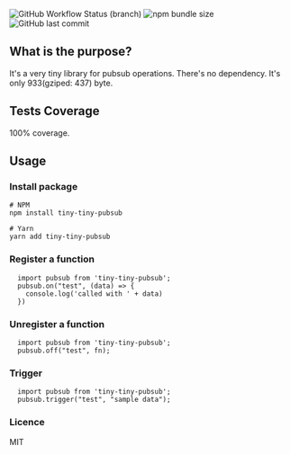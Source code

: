 ![GitHub Workflow Status (branch)](https://img.shields.io/github/workflow/status/ivanfuzuli/tiny-tiny-pubsub/Release/main)
![npm bundle size](https://img.shields.io/bundlephobia/min/tiny-tiny-pubsub)
![GitHub last commit](https://img.shields.io/github/last-commit/ivanfuzuli/tiny-tiny-pubsub)

## What is the purpose?

It's a very tiny library for pubsub operations. There's no dependency. It's only 933(gziped: 437) byte.

## Tests Coverage

100% coverage.

## Usage

### Install package

```
# NPM
npm install tiny-tiny-pubsub

# Yarn
yarn add tiny-tiny-pubsub
```

### Register a function

```
  import pubsub from 'tiny-tiny-pubsub';
  pubsub.on("test", (data) => {
    console.log('called with ' + data)
  })
```

### Unregister a function

```
  import pubsub from 'tiny-tiny-pubsub';
  pubsub.off("test", fn);
```

### Trigger

```
  import pubsub from 'tiny-tiny-pubsub';
  pubsub.trigger("test", "sample data");
```

### Licence

MIT
